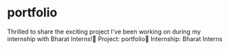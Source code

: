 # portfolio
Thrilled to share the exciting project I've been working on during my internship with Bharat Interns!🔹 Project: portfolio🔹 Internship: Bharat Interns

